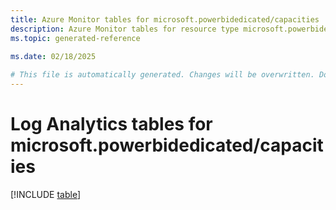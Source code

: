 ```yaml
---
title: Azure Monitor tables for microsoft.powerbidedicated/capacities
description: Azure Monitor tables for resource type microsoft.powerbidedicated/capacities
ms.topic: generated-reference
   
ms.date: 02/18/2025

# This file is automatically generated. Changes will be overwritten. Do not change this file directly.
---
```


# Log Analytics tables for microsoft.powerbidedicated/capacities  

[!INCLUDE [table](~/reusable-content/ce-skilling/azure/includes/azure-monitor/reference/tables/microsoft-powerbidedicated_capacities-include.md)]

